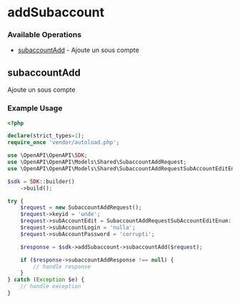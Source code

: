 # addSubaccount

### Available Operations

* [subaccountAdd](#subaccountadd) - Ajoute un sous compte

## subaccountAdd

Ajoute un sous compte

### Example Usage

```php
<?php

declare(strict_types=1);
require_once 'vendor/autoload.php';

use \OpenAPI\OpenAPI\SDK;
use \OpenAPI\OpenAPI\Models\Shared\SubaccountAddRequest;
use \OpenAPI\OpenAPI\Models\Shared\SubaccountAddRequestSubAccountEditEnum;

$sdk = SDK::builder()
    ->build();

try {
    $request = new SubaccountAddRequest();
    $request->keyid = 'unde';
    $request->subAccountEdit = SubaccountAddRequestSubAccountEditEnum::ADD_ACCOUNT;
    $request->subAccountLogin = 'nulla';
    $request->subAccountPassword = 'corrupti';

    $response = $sdk->addSubaccount->subaccountAdd($request);

    if ($response->subaccountAddResponse !== null) {
        // handle response
    }
} catch (Exception $e) {
    // handle exception
}
```
